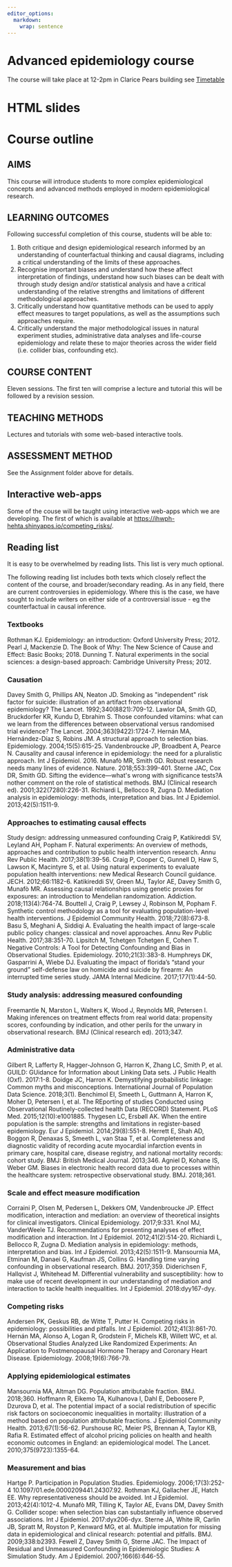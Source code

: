 ```yaml
---
editor_options: 
  markdown: 
    wrap: sentence
---
```


# Advanced epidemiology course

The course will take place at 12-2pm in Clarice Pears building see [Timetable](/timetable.md)

# HTML slides



# Course outline

## AIMS

This course will introduce students to more complex epidemiological concepts and advanced methods employed in modern epidemiological research.

## LEARNING OUTCOMES

Following successful completion of this course, students will be able to:

1.  Both critique and design epidemiological research informed by an understanding of counterfactual thinking and causal diagrams, including a critical understanding of the limits of these approaches.
2.  Recognise important biases and understand how these affect interpretation of findings, understand how such biases can be dealt with through study design and/or statistical analysis and have a critical understanding of the relative strengths and limitations of different methodological approaches.
3.  Critically understand how quantitative methods can be used to apply effect measures to target populations, as well as the assumptions such approaches require.
4.  Critically understand the major methodological issues in natural experiment studies, administrative data analyses and life-course epidemiology and relate these to major theories across the wider field (i.e. collider bias, confounding etc).

## COURSE CONTENT

Eleven sessions.
The first ten will comprise a lecture and tutorial this will be followed by a revision session.

## TEACHING METHODS

Lectures and tutorials with some web-based interactive tools.

## ASSESSMENT METHOD

See the Assignment folder above for details.

## Interactive web-apps

Some of the couse will be taught using interactive web-apps which we are developing.
The first of which is available at <https://ihwph-hehta.shinyapps.io/competing_risks/>.

## Reading list

It is easy to be overwhelmed by reading lists.
This list is very much optional.

The following reading list includes both texts which closely reflect the content of the course, and broader/secondary reading.
As in any field, there are current controversies in epidemiology.
Where this is the case, we have sought to include writers on either side of a controversial issue - eg the counterfactual in causal inference.

### Textbooks

Rothman KJ. Epidemiology: an introduction: Oxford University Press; 2012.
Pearl J, Mackenzie D. The Book of Why: The New Science of Cause and Effect: Basic Books; 2018.
Dunning T. Natural experiments in the social sciences: a design-based approach: Cambridge University Press; 2012.

### Causation

Davey Smith G, Phillips AN, Neaton JD. Smoking as "independent" risk factor for suicide: illustration of an artifact from observational epidemiology?
The Lancet.
1992;340(8821):709-12.
Lawlor DA, Smith GD, Bruckdorfer KR, Kundu D, Ebrahim S. Those confounded vitamins: what can we learn from the differences between observational versus randomised trial evidence?
The Lancet.
2004;363(9422):1724-7.
Hernán MA, Hernández-Díaz S, Robins JM. A structural approach to selection bias.
Epidemiology.
2004;15(5):615-25.
Vandenbroucke JP, Broadbent A, Pearce N. Causality and causal inference in epidemiology: the need for a pluralistic approach.
Int J Epidemiol.
2016.
Munafò MR, Smith GD. Robust research needs many lines of evidence.
Nature.
2018;553:399-401.
Sterne JAC, Cox DR, Smith GD. Sifting the evidence—what's wrong with significance tests?A
nother comment on the role of statistical methods.
BMJ (Clinical research ed).
2001;322(7280):226-31.
Richiardi L, Bellocco R, Zugna D. Mediation analysis in epidemiology: methods, interpretation and bias.
Int J Epidemiol.
2013;42(5):1511-9.

### Approaches to estimating causal effects

Study design: addressing unmeasured confounding Craig P, Katikireddi SV, Leyland AH, Popham F. Natural experiments: An overview of methods, approaches and contribution to public health intervention research.
Annu Rev Public Health.
2017;38(1):39-56.
Craig P, Cooper C, Gunnell D, Haw S, Lawson K, Macintyre S, et al.
Using natural experiments to evaluate population health interventions: new Medical Research Council guidance.
JECH.
2012;66:1182-6.
Katikireddi SV, Green MJ, Taylor AE, Davey Smith G, Munafò MR. Assessing causal relationships using genetic proxies for exposures: an introduction to Mendelian randomization.
Addiction.
2018;113(4):764-74.
Bouttell J, Craig P, Lewsey J, Robinson M, Popham F. Synthetic control methodology as a tool for evaluating population-level health interventions.
J Epidemiol Community Health.
2018;72(8):673-8.
Basu S, Meghani A, Siddiqi A. Evaluating the health impact of large-scale public policy changes: classical and novel approaches.
Annu Rev Public Health.
2017;38:351-70.
Lipsitch M, Tchetgen Tchetgen E, Cohen T. Negative Controls: A Tool for Detecting Confounding and Bias in Observational Studies.
Epidemiology.
2010;21(3):383-8.
Humphreys DK, Gasparrini A, Wiebe DJ. Evaluating the impact of florida’s “stand your ground” self-defense law on homicide and suicide by firearm: An interrupted time series study.
JAMA Internal Medicine.
2017;177(1):44-50.

### Study analysis: addressing measured confounding

Freemantle N, Marston L, Walters K, Wood J, Reynolds MR, Petersen I. Making inferences on treatment effects from real world data: propensity scores, confounding by indication, and other perils for the unwary in observational research.
BMJ (Clinical research ed).
2013;347.

### Administrative data

Gilbert R, Lafferty R, Hagger-Johnson G, Harron K, Zhang LC, Smith P, et al.
GUILD: GUidance for Information about Linking Data sets.
J Public Health (Oxf).
2017:1-8.
Doidge JC, Harron K. Demystifying probabilistic linkage: Common myths and misconceptions.
International Journal of Population Data Science.
2018;3(1).
Benchimol EI, Smeeth L, Guttmann A, Harron K, Moher D, Petersen I, et al.
The REporting of studies Conducted using Observational Routinely-collected health Data (RECORD) Statement.
PLoS Med. 2015;12(10):e1001885.
Thygesen LC, Ersbøll AK. When the entire population is the sample: strengths and limitations in register-based epidemiology.
Eur J Epidemiol.
2014;29(8):551-8.
Herrett E, Shah AD, Boggon R, Denaxas S, Smeeth L, van Staa T, et al.
Completeness and diagnostic validity of recording acute myocardial infarction events in primary care, hospital care, disease registry, and national mortality records: cohort study.
BMJ: British Medical Journal.
2013;346.
Agniel D, Kohane IS, Weber GM. Biases in electronic health record data due to processes within the healthcare system: retrospective observational study.
BMJ.
2018;361.

### Scale and effect measure modification

Corraini P, Olsen M, Pedersen L, Dekkers OM, Vandenbroucke JP. Effect modification, interaction and mediation: an overview of theoretical insights for clinical investigators.
Clinical Epidemiology.
2017;9:331.
Knol MJ, VanderWeele TJ. Recommendations for presenting analyses of effect modification and interaction.
Int J Epidemiol.
2012;41(2):514-20.
Richiardi L, Bellocco R, Zugna D. Mediation analysis in epidemiology: methods, interpretation and bias.
Int J Epidemiol.
2013;42(5):1511-9.
Mansournia MA, Etminan M, Danaei G, Kaufman JS, Collins G. Handling time varying confounding in observational research.
BMJ.
2017;359.
Diderichsen F, Hallqvist J, Whitehead M. Differential vulnerability and susceptibility: how to make use of recent development in our understanding of mediation and interaction to tackle health inequalities.
Int J Epidemiol.
2018:dyy167-dyy.

### Competing risks

Andersen PK, Geskus RB, de Witte T, Putter H. Competing risks in epidemiology: possibilities and pitfalls.
Int J Epidemiol.
2012;41(3):861-70.
Hernán MA, Alonso A, Logan R, Grodstein F, Michels KB, Willett WC, et al.
Observational Studies Analyzed Like Randomized Experiments: An Application to Postmenopausal Hormone Therapy and Coronary Heart Disease.
Epidemiology.
2008;19(6):766-79.

### Applying epidemiological estimates

Mansournia MA, Altman DG. Population attributable fraction.
BMJ.
2018;360.
Hoffmann R, Eikemo TA, Kulhanova I, Dahl E, Deboosere P, Dzurova D, et al.
The potential impact of a social redistribution of specific risk factors on socioeconomic inequalities in mortality: illustration of a method based on population attributable fractions.
J Epidemiol Community Health.
2013;67(1):56-62.
Purshouse RC, Meier PS, Brennan A, Taylor KB, Rafia R. Estimated effect of alcohol pricing policies on health and health economic outcomes in England: an epidemiological model.
The Lancet.
2010;375(9723):1355-64.

### Measurement and bias

Hartge P. Participation in Population Studies.
Epidemiology.
2006;17(3):252-4 10.1097/01.ede.0000209441.24307.92.
Rothman KJ, Gallacher JE, Hatch EE. Why representativeness should be avoided.
Int J Epidemiol.
2013;42(4):1012-4.
Munafò MR, Tilling K, Taylor AE, Evans DM, Davey Smith G. Collider scope: when selection bias can substantially influence observed associations.
Int J Epidemiol.
2017:dyx206-dyx.
Sterne JA, White IR, Carlin JB, Spratt M, Royston P, Kenward MG, et al.
Multiple imputation for missing data in epidemiological and clinical research: potential and pitfalls.
BMJ.
2009;338:b2393.
Fewell Z, Davey Smith G, Sterne JAC. The Impact of Residual and Unmeasured Confounding in Epidemiologic Studies: A Simulation Study.
Am J Epidemiol.
2007;166(6):646-55.
